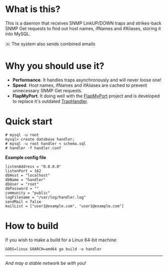 # What is this? #

This is a daemon that receives SNMP LinkUP/DOWN traps and strikes-back SNMP Get requests 
to find out host names, ifNames and ifAliases, storing it into MySQL. 

✉️ The system also sends combined emails

# Why you should use it? #

- **Performance**. It handles traps asynchronously and will never loose one!
- **Speed**. Host names, ifNames and ifAliases are cached to prevent unnecessary SNMP Get requests.
- **FlapMyPort**. It doing well with the <a href="http://flapmyport.com">FlapMyPort</a> project 
  and is developed to replace it's outdated <a href="https://github.com/Pavel-Polyakov/trapharvester">TrapHandler</a>.

# Quick start #

```
# mysql -u root
mysql> create database handler;
# mysql -u root handler < schema.sql
# handler -f handler.conf
```

**Example config file**

```
listenAddress = "0.0.0.0"
listenPort = 162
dbHost = "localhost"
dbName = "handler"
dbUser = "root"
dbPassword = ""
community = "public"
logFilename = "/var/log/handler.log"
sendMail = false
mailList = ["user1@example.com", "user1@example.com"]

```

# How to build #

If you wish to make a build for a Linux 64-bit machine:

```
GOOS=linux GOARCH=amd64 go build -o handler
```

---
*And may a stable network be with you!*
